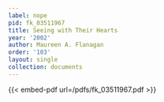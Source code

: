 ```yaml
---
label: nope
pid: fk_03511967
title: Seeing with Their Hearts
year: '2002'
author: Maureen A. Flanagan
order: '103'
layout: single
collection: documents
---
```



{{< embed-pdf url=/pdfs/fk_03511967.pdf >}}